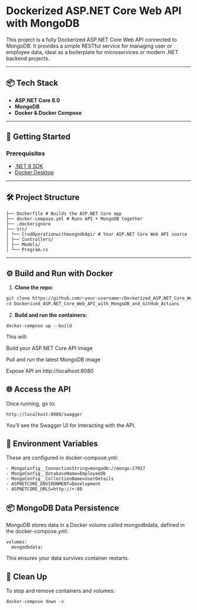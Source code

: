 # Dockerized ASP.NET Core Web API with MongoDB

This project is a fully Dockerized ASP.NET Core Web API connected to MongoDB. It provides a simple RESTful service for managing user or employee data, ideal as a boilerplate for microservices or modern .NET backend projects.

---

## 📦 Tech Stack

- **ASP.NET Core 8.0**
- **MongoDB**
- **Docker & Docker Compose**

---

## 🚀 Getting Started

### Prerequisites

- [.NET 8 SDK](https://dotnet.microsoft.com/download)
- [Docker Desktop](https://www.docker.com/products/docker-desktop)

---
## 🛠️ Project Structure
```
├── Dockerfile # Builds the ASP.NET Core app
├── docker-compose.yml # Runs API + MongoDB together
├── .dockerignore
├── src/
│ └── CrudOperationwithmongodbApi/ # Your ASP.NET Core Web API source
│ ├── Controllers/
│ ├── Models/
│ └── Program.cs
```

---

## ⚙️ Build and Run with Docker

1. **Clone the repo:**

```bash
git clone https://github.com/<your-username>/Dockerized_ASP.NET_Core_Web_API_with_MongoDB_and_GitHub_Actions.git
cd Dockerized_ASP.NET_Core_Web_API_with_MongoDB_and_GitHub_Actions
```
2. **Build and run the containers:**
```
docker-compose up --build
```
This will:

Build your ASP.NET Core API image

Pull and run the latest MongoDB image

Expose API on http://localhost:8080

## 🌐 Access the API
Once running, go to:
```
http://localhost:8080/swagger
```
You’ll see the Swagger UI for interacting with the API.

## 🧪 Environment Variables
These are configured in docker-compose.yml:
```
- MongoConfig__ConnectionString=mongodb://mongo:27017
- MongoConfig__DatabaseName=EmployeeDb
- MongoConfig__CollectionName=UserDetails
- ASPNETCORE_ENVIRONMENT=Development
- ASPNETCORE_URLS=http://+:80
```
## 📦 MongoDB Data Persistence
MongoDB stores data in a Docker volume called mongodbdata, defined in the docker-compose.yml:
```
volumes:
  mongodbdata:
```
This ensures your data survives container restarts.

## 🧹 Clean Up
To stop and remove containers and volumes:
```
docker-compose down -v
```
